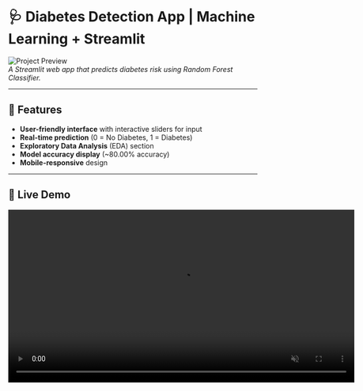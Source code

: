 # 🩺 Diabetes Detection App | Machine Learning + Streamlit

![Project Preview](diabetes.WEBP)  
*A Streamlit web app that predicts diabetes risk using Random Forest Classifier.*

---

## 🚀 Features
- **User-friendly interface** with interactive sliders for input
- **Real-time prediction** (0 = No Diabetes, 1 = Diabetes)
- **Exploratory Data Analysis** (EDA) section
- **Model accuracy display** (~80.00% accuracy)
- **Mobile-responsive** design

---

## 🎥 Live Demo
<video src="https://github.com/your-username/Diabetes-Detection-App/raw/main/app-demo.webm" width="700" controls muted loop>
  Your browser doesn't support HTML5 video. [Download the video](https://github.com/your-username/Diabetes-Detection-App/raw/main/app-demo.webm) instead.
</video>
